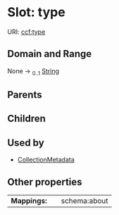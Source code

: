 
# Slot: type




URI: [ccf:type](http://purl.org/ccf/type)


## Domain and Range

None &#8594;  <sub>0..1</sub> [String](types/String.md)

## Parents


## Children


## Used by

 * [CollectionMetadata](CollectionMetadata.md)

## Other properties

|  |  |  |
| --- | --- | --- |
| **Mappings:** | | schema:about |

